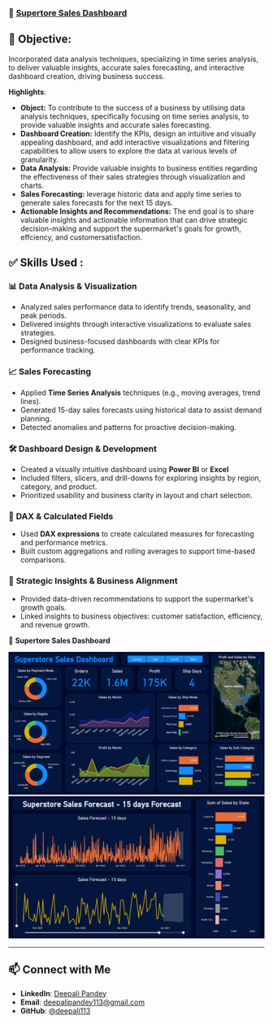 ### 🔹 [Supertore Sales Dashboard](https://github.com/deepali113/Projects/tree/main/P3_Sales_Dashboard)
## 🎯 **Objective**:
Incorporated data analysis techniques, specializing in time series analysis, to deliver valuable insights, accurate sales forecasting, and interactive dashboard creation, driving business success.

**Highlights**:
- **Object:** To contribute to the success of a business by utilising data analysis techniques, specifically focusing on time series analysis, to provide valuable insights and accurate sales forecasting.
- **Dashboard Creation:** Identify the KPIs, design an intuitive and visually appealing dashboard, and add interactive visualizations and filtering capabilities to allow users to explore the data at various levels of granularity.
- **Data Analysis:** Provide valuable insights to business entities regarding the effectiveness of their sales strategies through visualization and charts.
- **Sales Forecasting:** leverage historic data and apply time series to generate sales forecasts for the next 15 days.
- **Actionable Insights and Recommendations:** The end goal is to share valuable insights and actionable information that can drive strategic decision-making and support the supermarket's goals for growth, effciency, and customersatisfaction.

## ✅ Skills Used :

### 📊 **Data Analysis & Visualization**
- Analyzed sales performance data to identify trends, seasonality, and peak periods.
- Delivered insights through interactive visualizations to evaluate sales strategies.
- Designed business-focused dashboards with clear KPIs for performance tracking.

### 📈 **Sales Forecasting**
- Applied **Time Series Analysis** techniques (e.g., moving averages, trend lines).
- Generated 15-day sales forecasts using historical data to assist demand planning.
- Detected anomalies and patterns for proactive decision-making.

### 🛠 **Dashboard Design & Development**
- Created a visually intuitive dashboard using **Power BI** or **Excel**
- Included filters, slicers, and drill-downs for exploring insights by region, category, and product.
- Prioritized usability and business clarity in layout and chart selection.

### 🧮 **DAX & Calculated Fields**
- Used **DAX expressions** to create calculated measures for forecasting and performance metrics.
- Built custom aggregations and rolling averages to support time-based comparisons.

### 🎯 **Strategic Insights & Business Alignment**
- Provided data-driven recommendations to support the supermarket's growth goals.
- Linked insights to business objectives: customer satisfaction, efficiency, and revenue growth.

📸 **Supertore Sales Dashboard**

![Supertore Sales Dashboard1](https://github.com/deepali113/Projects/blob/main/P3_Sales_Dashboard/Sales_Dashboard1.png)
![Supertore Sales Dashboard2](https://github.com/deepali113/Projects/blob/main/P3_Sales_Dashboard/Sales_Dashboard2.png)

---
## 📫 Connect with Me

- **LinkedIn**: [Deepali Pandey](https://www.linkedin.com/in/deepali-pandey-7b308b125)
- **Email**: deepalipandey113@gmail.com
- **GitHub**: [@deepali113](https://github.com/deepali113)

